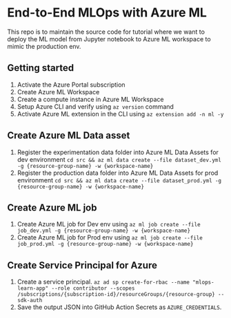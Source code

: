 # End-to-End MLOps with Azure ML

This repo is to maintain the source code for tutorial where we want to deploy the ML model from Jupyter notebook to Azure ML workspace to mimic the production env.

## Getting started

1. Activate the Azure Portal subscription
1. Create Azure ML Workspace
1. Create a compute instance in Azure ML Workspace
1. Setup Azure CLI and verify using `az version` command
1. Activate Azure ML extension in the CLI using `az extension add -n ml -y`

## Create Azure ML Data asset
1. Register the experimentation data folder into Azure ML Data Assets for dev environment
   `cd src && az ml data create --file dataset_dev.yml -g {resource-group-name} -w {workspace-name}`
1. Register the production data folder into Azure ML Data Assets for prod environment
   `cd src && az ml data create --file dataset_prod.yml -g {resource-group-name} -w {workspace-name}`

## Create Azure ML job
1. Create Azure ML job for Dev env using `az ml job create --file job_dev.yml -g {resource-group-name} -w {workspace-name}`
1. Create Azure ML job for Prod env using `az ml job create --file job_prod.yml -g {resource-group-name} -w {workspace-name}`

## Create Service Principal for Azure

1. Create a service principal. `az ad sp create-for-rbac --name "mlops-learn-app" --role contributor --scopes /subscriptions/{subscription-id}/resourceGroups/{resource-group} --sdk-auth`
1. Save the output JSON into GitHub Action Secrets as `AZURE_CREDENTIALS`. 
